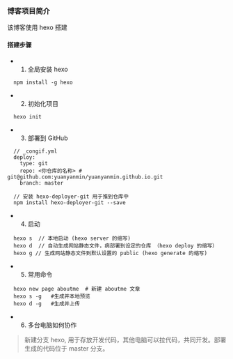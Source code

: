 ### 博客项目简介

该博客使用 hexo 搭建

#### 搭建步骤

* 1. 全局安装 hexo
```
  npm install -g hexo
```
* 2. 初始化项目
```
  hexo init
```
* 3. 部署到 GitHub
```
  // _congif.yml
  deploy:
    type: git
    repo: <你仓库的名称> # git@github.com:yuanyanmin/yuanyanmin.github.io.git
    branch: master

  // 安装 hexo-deployer-git 用于推到仓库中
  npm install hexo-deployer-git --save
```
* 4. 启动
```
  hexo s  // 本地启动 (hexo server 的缩写)
  hexo d  // 自动生成网站静态文件，病部署到设定的仓库 （hexo deploy 的缩写）
  hexo g // 生成网站静态文件到默认设置的 public (hexo generate 的缩写)

```
* 5. 常用命令
```
  hexo new page aboutme  # 新建 aboutme 文章
  hexo s -g   #生成并本地预览
  hexo d -g   #生成并上传
```
* 6. 多台电脑如何协作
> 新建分支 hexo, 用于存放开发代码，其他电脑可以拉代码，共同开发。部署生成的代码位于 master 分支。